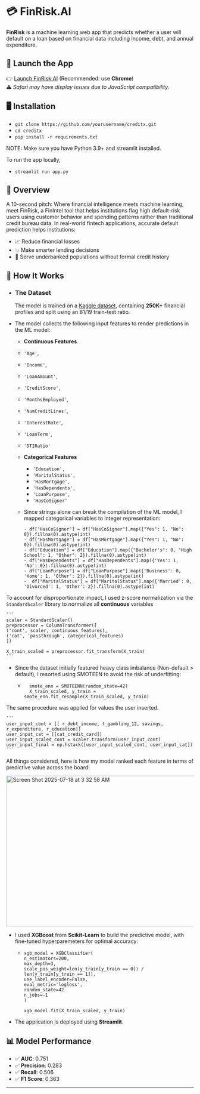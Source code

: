 # 💳 FinRisk.AI

**FinRisk** is a machine learning web app that predicts whether a user will default on a loan based on financial data including income, debt, and annual expenditure.

## 🔗 Launch the App

👉 [Launch FinRisk.AI](https://creditx-nyywptbpkg9gkmtym5qeam.streamlit.app/) (Recommended: use **Chrome**)  
⚠️ *Safari may have display issues due to JavaScript compatibility.*

## 🖥 Installation
- `git clone https://github.com/yourusername/creditx.git`
- `cd creditx`
- `pip install -r requirements.txt`

NOTE: Make sure you have Python 3.9+ and streamlit installed.

To run the app locally,
- `streamlit run app.py`


## 💸 Overview
A 10-second pitch: Where financial intelligence meets machine learning, meet FinRisk, a FinIntel tool that helps institutions flag high default-risk users using customer behavior and spending patterns rather than traditional credit bureau data. In real-world fintech applications, accurate default prediction helps institutions:

- 📈 Reduce financial losses
- 💥 Make smarter lending decisions
- 🏦 Serve underbanked populations without formal credit history
  

## 🚀 How It Works

  -  ### The Dataset
      The model is trained on a [Kaggle dataset]([(https://www.kaggle.com/datasets/nikhil1e9/loan-default/data)), containing **250K+** financial profiles and split using an 81/19 train-test ratio.
    
  - The model collects the following input features to render predictions in the ML model:
    -  **Continuous Features**
      - `'Age'`,
      - `'Income'`,
      - `'LoanAmount'`,
      - `'CreditScore'`,
      - `'MonthsEmployed'`,
      - `'NumCreditLines'`,
      - `'InterestRate'`,
      - `'LoanTerm'`,
      - `'DTIRatio'`
        
    - **Categorical Features**
      - `'Education',`
      - `'MaritalStatus',`
      - `'HasMortgage',`
      - `'HasDependents',`
      - `'LoanPurpose',`
      - `'HasCoSigner'`
     
    - Since strings alone can break the compilation of the ML model, I mapped categorical variables to integer representation:
        ```
        - df["HasCoSigner"] = df["HasCoSigner"].map({"Yes": 1, "No": 0}).fillna(0).astype(int)
        - df["HasMortgage"] = df["HasMortgage"].map({"Yes": 1, "No": 0}).fillna(0).astype(int)
        - df["Education"] = df["Education"].map({"Bachelor's": 0, "High School": 1, "Other": 2}).fillna(0).astype(int)
        - df["HasDependents"] = df["HasDependents"].map({'Yes': 1, 'No': 0}).fillna(0).astype(int)
        - df["LoanPurpose"] = df["LoanPurpose"].map({'Business': 0, 'Home': 1, 'Other': 2}).fillna(0).astype(int)
        -  df["MaritalStatus"] = df["MaritalStatus"].map({'Married': 0, 'Divorced': 1, 'Other': 2}).fillna(0).astype(int)
        ```
  
    


To account for disproportionate impact, I used z-score normalization via the `StandardScaler` library to normalize all **continuous** variables

    ```
    scaler = StandardScaler()
    preprocessor = ColumnTransformer([
    ('cont', scaler, continuous_features),
    ('cat', 'passthrough', categorical_features)
    ])

    X_train_scaled = preprocessor.fit_transform(X_train)
    ```

- Since the dataset initially featured heavy class imbalance (Non-default > default), I resorted using SMOTEEN to avoid the risk of underfitting:
  - ```
      smote_enn = SMOTEENN(random_state=42)
      X_train_scaled, y_train = smote_enn.fit_resample(X_train_scaled, y_train)
    ```

The same procedure was applied for values the user inserted.

    ```
    user_input_cont = [[ r_debt_income, t_gambling_12, savings, r_expenditure, r_education]]
    user_input_cat = [[cat_credit_card]]
    user_input_scaled_cont = scaler.transform(user_input_cont)
    user_input_final = np.hstack([user_input_scaled_cont, user_input_cat])
    ```

 All things considered, here is how my model ranked each feature in terms of predictive value across the board: 


<img width="704" height="404" alt="Screen Shot 2025-07-18 at 3 32 58 AM" src="https://github.com/user-attachments/assets/b08b0ce1-a5c4-4c56-bdcd-25abe7cf3365" />



- I used **XGBoost** from **Scikit-Learn** to build the predictive model, with fine-tuned hyperparemeters for optimal accuracy:
 
  - ```
    xgb_model = XGBClassifier(
    n_estimators=200,
    max_depth=3,
    scale_pos_weight=len(y_train[y_train == 0]) / len(y_train[y_train == 1]),
    use_label_encoder=False,
    eval_metric='logloss',
    random_state=42
    n_jobs=-1
    )

    xgb_model.fit(X_train_scaled, y_train)
    ```
    
- The application is deployed using **Streamlit**.


## 📊 Model Performance
- ✅ **AUC**: 0.751
- ✅ **Precision**: 0.283
- ✅ **Recall**: 0.506
- ✅ **F1 Score**: 0.363
---

